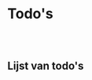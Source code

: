 # Todo's

```{todo} figuur: apparaten en verbindingen in het lokale netwerk

```

```{todo} figuur: foto van een thuisrouter, met aansluitingen
```

```{todo} figuur: screenshot van thuisrouter - netwerktabel (MAC- en IP-adressen)
```

## Lijst van todo's

```{todolist}
```

